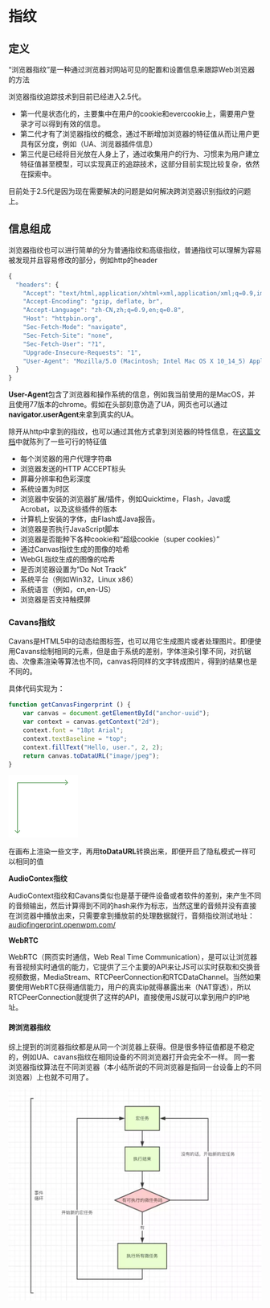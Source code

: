 # 指纹

## 定义

“浏览器指纹”是一种通过浏览器对网站可见的配置和设置信息来跟踪Web浏览器的方法

浏览器指纹追踪技术到目前已经进入2.5代。

* 第一代是状态化的，主要集中在用户的cookie和evercookie上，需要用户登录才可以得到有效的信息。
* 第二代才有了浏览器指纹的概念，通过不断增加浏览器的特征值从而让用户更具有区分度，例如（UA、浏览器插件信息）
* 第三代是已经将目光放在人身上了，通过收集用户的行为、习惯来为用户建立特征值甚至模型，可以实现真正的追踪技术，这部分目前实现比较复杂，依然在探索中。

目前处于2.5代是因为现在需要解决的问题是如何解决跨浏览器识别指纹的问题上。

## 信息组成

浏览器指纹也可以进行简单的分为普通指纹和高级指纹，普通指纹可以理解为容易被发现并且容易修改的部分，例如http的header

```javascript
{
  "headers": {
    "Accept": "text/html,application/xhtml+xml,application/xml;q=0.9,image/webp,image/apng,*/*;q=0.8,application/signed-exchange;v=b3", 
    "Accept-Encoding": "gzip, deflate, br", 
    "Accept-Language": "zh-CN,zh;q=0.9,en;q=0.8", 
    "Host": "httpbin.org", 
    "Sec-Fetch-Mode": "navigate", 
    "Sec-Fetch-Site": "none", 
    "Sec-Fetch-User": "?1", 
    "Upgrade-Insecure-Requests": "1", 
    "User-Agent": "Mozilla/5.0 (Macintosh; Intel Mac OS X 10_14_5) AppleWebKit/537.36 (KHTML, like Gecko) Chrome/77.0.3865.90 Safari/537.36"
  }
}
```

**User-Agent**包含了浏览器和操作系统的信息，例如我当前使用的是MacOS，并且使用77版本的chrome。假如在头部刻意伪造了UA，网页也可以通过**navigator.userAgent**来拿到真实的UA。

除开从http中拿到的指纹，也可以通过其他方式拿到浏览器的特性信息，在[这篇文档](https://panopticlick.eff.org/about)中就陈列了一些可行的特征值

* 每个浏览器的用户代理字符串
* 浏览器发送的HTTP ACCEPT标头
* 屏幕分辨率和色彩深度
* 系统设置为时区
* 浏览器中安装的浏览器扩展/插件，例如Quicktime，Flash，Java或Acrobat，以及这些插件的版本
* 计算机上安装的字体，由Flash或Java报告。
* 浏览器是否执行JavaScript脚本
* 浏览器是否能种下各种cookie和“超级cookie（super cookies）”
* 通过Canvas指纹生成的图像的哈希
* WebGL指纹生成的图像的哈希
* 是否浏览器设置为“Do Not Track”
* 系统平台（例如Win32，Linux x86）
* 系统语言（例如，cn,en-US）
* 浏览器是否支持触摸屏

### Cavans指纹

Cavans是HTML5中的动态绘图标签，也可以用它生成图片或者处理图片。即便使用Cavans绘制相同的元素，但是由于系统的差别，字体渲染引擎不同，对抗锯齿、次像素渲染等算法也不同，canvas将同样的文字转成图片，得到的结果也是不同的。

具体代码实现为：

```javascript
function getCanvasFingerprint () {
    var canvas = document.getElementById("anchor-uuid");
    var context = canvas.getContext("2d");
    context.font = "18pt Arial";
    context.textBaseline = "top";
    context.fillText("Hello, user.", 2, 2);
    return canvas.toDataURL("image/jpeg");
}
```

![](../.gitbook/assets/image%20%2818%29.png)

在画布上渲染一些文字，再用**toDataURL**转换出来，即便开启了隐私模式一样可以相同的值  


**AudioContex指纹**

AudioContext指纹和Cavans类似也是基于硬件设备或者软件的差别，来产生不同的音频输出，然后计算得到不同的hash来作为标志，当然这里的音频并没有直接在浏览器中播放出来，只需要拿到播放前的处理数据就行，音频指纹测试地址：[audiofingerprint.openwpm.com/](https://audiofingerprint.openwpm.com/)

**WebRTC**

WebRTC（网页实时通信，Web Real Time Communication），是可以让浏览器有音视频实时通信的能力，它提供了三个主要的API来让JS可以实时获取和交换音视频数据，MediaStream、RTCPeerConnection和RTCDataChannel。当然如果要使用WebRTC获得通信能力，用户的真实ip就得暴露出来（NAT穿透），所以RTCPeerConnection就提供了这样的API，直接使用JS就可以拿到用户的IP地址。

#### 跨浏览器指纹

综上提到的浏览器指纹都是从同一个浏览器上获得。但是很多特征值都是不稳定的，例如UA、cavans指纹在相同设备的不同浏览器打开会完全不一样。 同一套浏览器指纹算法在不同浏览器（本小结所说的不同浏览器是指同一台设备上的不同浏览器）上也就不可用了。

![](../.gitbook/assets/image%20%28140%29.png)



